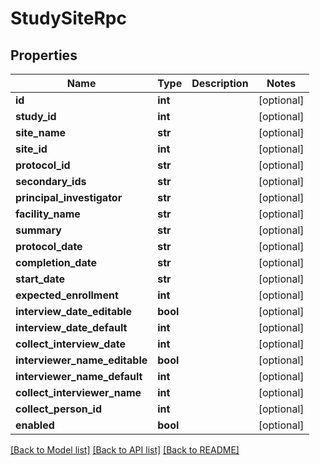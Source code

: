 # StudySiteRpc

## Properties
Name | Type | Description | Notes
------------ | ------------- | ------------- | -------------
**id** | **int** |  | [optional] 
**study_id** | **int** |  | [optional] 
**site_name** | **str** |  | [optional] 
**site_id** | **int** |  | [optional] 
**protocol_id** | **str** |  | [optional] 
**secondary_ids** | **str** |  | [optional] 
**principal_investigator** | **str** |  | [optional] 
**facility_name** | **str** |  | [optional] 
**summary** | **str** |  | [optional] 
**protocol_date** | **str** |  | [optional] 
**completion_date** | **str** |  | [optional] 
**start_date** | **str** |  | [optional] 
**expected_enrollment** | **int** |  | [optional] 
**interview_date_editable** | **bool** |  | [optional] 
**interview_date_default** | **int** |  | [optional] 
**collect_interview_date** | **int** |  | [optional] 
**interviewer_name_editable** | **bool** |  | [optional] 
**interviewer_name_default** | **int** |  | [optional] 
**collect_interviewer_name** | **int** |  | [optional] 
**collect_person_id** | **int** |  | [optional] 
**enabled** | **bool** |  | [optional] 

[[Back to Model list]](../README.md#documentation-for-models) [[Back to API list]](../README.md#documentation-for-api-endpoints) [[Back to README]](../README.md)


